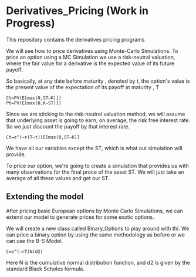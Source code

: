 # Derivatives_Pricing (Work in Progress)
This repository contains the derivatives pricing programs


We will see how to price derivatives using Monte-Carlo Simulations. To price an option using a MC Simulation we use a risk-neutral valuation, where the fair value for a derivative is the expected value of its future payoff. 

So basically, at any date before maturity , denoted by t, the option's value is the present value of the expectation of its payoff at maturity , T

    Ct=PV(E[max(0,ST−K)])
    Pt=PV(E[max(0,K−ST)])
    
Since we are sticking to the risk-neutral valuation method, we will assume that underlying asset is going to earn, on average, the risk free interest rate. So we just discount the payoff by that interest rate. 

    Ct=e^(−r(T−t))E[max(0,ST−K)]
    
We have all our variables except the ST, which is what out simulation will provide. 

To price our option, we're going to create a simulation that provides us with many observations for the final proce of the asset ST. We will just take an average of all these values and get our ST.

## Extending the model 
After pricing basic European options by Monte Carlo Simulations, we can extend our model to generate prices for some exotic options. 

We will create a new class called Binary_Options to play around with thi. We can price a binary option by using the same methodology as before or we can use the B-S Model.

    C=e^(−rT)N(d2)
    
 Here N is the cumulative normal distribution function, and d2 is given by the standard Black Scholes formula.
